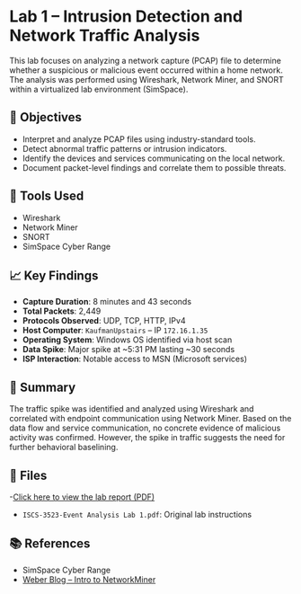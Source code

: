 # Lab 1 – Intrusion Detection and Network Traffic Analysis

This lab focuses on analyzing a network capture (PCAP) file to determine whether a suspicious or malicious event occurred within a home network. The analysis was performed using Wireshark, Network Miner, and SNORT within a virtualized lab environment (SimSpace).

## 🧪 Objectives
- Interpret and analyze PCAP files using industry-standard tools.
- Detect abnormal traffic patterns or intrusion indicators.
- Identify the devices and services communicating on the local network.
- Document packet-level findings and correlate them to possible threats.

## 🔧 Tools Used
- Wireshark
- Network Miner
- SNORT
- SimSpace Cyber Range

## 📈 Key Findings
- **Capture Duration**: 8 minutes and 43 seconds
- **Total Packets**: 2,449
- **Protocols Observed**: UDP, TCP, HTTP, IPv4
- **Host Computer**: `KaufmanUpstairs` – IP `172.16.1.35`
- **Operating System**: Windows OS identified via host scan
- **Data Spike**: Major spike at ~5:31 PM lasting ~30 seconds
- **ISP Interaction**: Notable access to MSN (Microsoft services)

## 🧠 Summary
The traffic spike was identified and analyzed using Wireshark and correlated with endpoint communication using Network Miner. Based on the data flow and service communication, no concrete evidence of malicious activity was confirmed. However, the spike in traffic suggests the need for further behavioral baselining.

## 📎 Files
-[Click here to view the lab report (PDF)](Okuyiga_qvj870_3523_lab01.pdf)
- `ISCS-3523-Event Analysis Lab 1.pdf`: Original lab instructions

## 📚 References
- SimSpace Cyber Range
- [Weber Blog – Intro to NetworkMiner](https://weberblog.net/intro-to-networkminer/)
